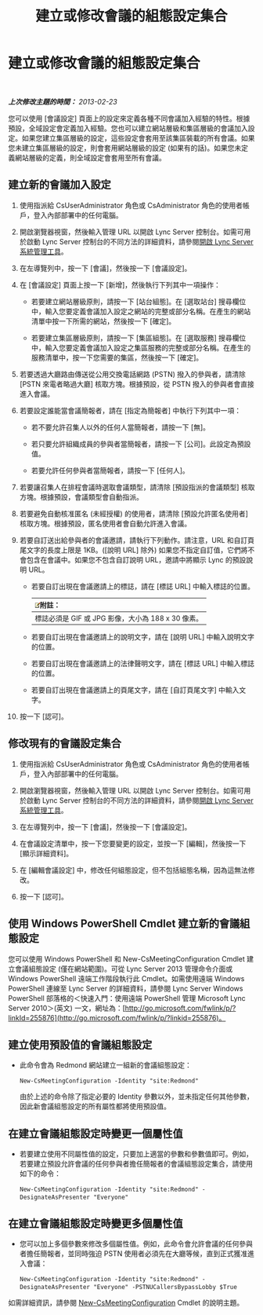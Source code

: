 ﻿---
title: 建立或修改會議的組態設定集合
TOCTitle: 建立或修改會議的組態設定集合
ms:assetid: ce6773c1-a0d5-4405-8e32-33a6f3a46a1a
ms:mtpsurl: https://technet.microsoft.com/zh-tw/library/JJ721889(v=OCS.15)
ms:contentKeyID: 49890318
ms.date: 08/24/2015
mtps_version: v=OCS.15
ms.translationtype: HT
---

# 建立或修改會議的組態設定集合

 

_**上次修改主題的時間：** 2013-02-23_

您可以使用 \[會議設定\] 頁面上的設定來定義各種不同會議加入經驗的特性。根據預設，全域設定會定義加入經驗。您也可以建立網站層級和集區層級的會議加入設定。如果您建立集區層級的設定，這些設定會套用至該集區裝載的所有會議。如果您未建立集區層級的設定，則會套用網站層級的設定 (如果有的話)。如果您未定義網站層級的定義，則全域設定會套用至所有會議。

## 建立新的會議加入設定

1.  使用指派給 CsUserAdministrator 角色或 CsAdministrator 角色的使用者帳戶，登入內部部署中的任何電腦。

2.  開啟瀏覽器視窗，然後輸入管理 URL 以開啟 Lync Server 控制台。如需可用於啟動 Lync Server 控制台的不同方法的詳細資料，請參閱[開啟 Lync Server 系統管理工具](lync-server-2013-open-lync-server-administrative-tools.md)。

3.  在左導覽列中，按一下 \[會議\]，然後按一下 \[會議設定\]。

4.  在 \[會議設定\] 頁面上按一下 \[新增\]，然後執行下列其中一項操作：
    
      - 若要建立網站層級原則，請按一下 \[站台組態\]。在 \[選取站台\] 搜尋欄位中，輸入您要定義會議加入設定之網站的完整或部分名稱。在產生的網站清單中按一下所需的網站，然後按一下 \[確定\]。
    
      - 若要建立集區層級原則，請按一下 \[集區組態\]。在 \[選取服務\] 搜尋欄位中，輸入您要定義會議加入設定之集區服務的完整或部分名稱。在產生的服務清單中，按一下您需要的集區，然後按一下 \[確定\]。

5.  若要透過大廳路由傳送從公用交換電話網路 (PSTN) 撥入的參與者，請清除 \[PSTN 來電者略過大廳\] 核取方塊。根據預設，從 PSTN 撥入的參與者會直接進入會議。

6.  若要設定誰能當會議簡報者，請在 \[指定為簡報者\] 中執行下列其中一項：
    
      - 若不要允許召集人以外的任何人當簡報者，請按一下 \[無\]。
    
      - 若只要允許組織成員的參與者當簡報者，請按一下 \[公司\]。此設定為預設值。
    
      - 若要允許任何參與者當簡報者，請按一下 \[任何人\]。

7.  若要讓召集人在排程會議時選取會議類型，請清除 \[預設指派的會議類型\] 核取方塊。根據預設，會議類型會自動指派。

8.  若要避免自動核准匿名 (未經授權) 的使用者，請清除 \[預設允許匿名使用者\] 核取方塊。根據預設，匿名使用者會自動允許進入會議。

9.  若要自訂送出給參與者的會議邀請，請執行下列動作。請注意，URL 和自訂頁尾文字的長度上限是 1KB。(\[說明 URL\] 除外) 如果您不指定自訂值，它們將不會包含在會議中。如果您不包含自訂說明 URL，邀請中將顯示 Lync 的預設說明 URL。
    
      - 若要自訂出現在會議邀請上的標誌，請在 \[標誌 URL\] 中輸入標誌的位置。
        
        <table>
        <thead>
        <tr class="header">
        <th><img src="images/Gg398811.note(OCS.15).gif" title="note" alt="note" />附註：</th>
        </tr>
        </thead>
        <tbody>
        <tr class="odd">
        <td>標誌必須是 GIF 或 JPG 影像，大小為 188 x 30 像素。</td>
        </tr>
        </tbody>
        </table>
    
      - 若要自訂出現在會議邀請上的說明文字，請在 \[說明 URL\] 中輸入說明文字的位置。
    
      - 若要自訂出現在會議邀請上的法律聲明文字，請在 \[標誌 URL\] 中輸入標誌的位置。
    
      - 若要自訂出現在會議邀請上的頁尾文字，請在 \[自訂頁尾文字\] 中輸入文字。

10. 按一下 \[認可\]。

## 修改現有的會議設定集合

1.  使用指派給 CsUserAdministrator 角色或 CsAdministrator 角色的使用者帳戶，登入內部部署中的任何電腦。

2.  開啟瀏覽器視窗，然後輸入管理 URL 以開啟 Lync Server 控制台。如需可用於啟動 Lync Server 控制台的不同方法的詳細資料，請參閱[開啟 Lync Server 系統管理工具](lync-server-2013-open-lync-server-administrative-tools.md)。

3.  在左導覽列中，按一下 \[會議\]，然後按一下 \[會議設定\]。

4.  在會議設定清單中，按一下您要變更的設定，並按一下 \[編輯\]，然後按一下 \[顯示詳細資料\]。

5.  在 \[編輯會議設定\] 中，修改任何組態設定，但不包括組態名稱，因為這無法修改。

6.  按一下 \[認可\]。

## 使用 Windows PowerShell Cmdlet 建立新的會議組態設定

您可以使用 Windows PowerShell 和 New-CsMeetingConfiguration Cmdlet 建立會議組態設定 (僅在網站範圍)。可從 Lync Server 2013 管理命令介面或 Windows PowerShell 遠端工作階段執行此 Cmdlet。如需使用遠端 Windows PowerShell 連線至 Lync Server 的詳細資料，請參閱 Lync Server Windows PowerShell 部落格的＜快速入門：使用遠端 PowerShell 管理 Microsoft Lync Server 2010＞(英文) 一文，網址為：[http://go.microsoft.com/fwlink/p/?linkId=255876](http://go.microsoft.com/fwlink/p/?linkid=255876)。

## 建立使用預設值的會議組態設定

  - 此命令會為 Redmond 網站建立一組新的會議組態設定：
    
        New-CsMeetingConfiguration -Identity "site:Redmond"
    
    由於上述的命令除了指定必要的 Identity 參數以外，並未指定任何其他參數，因此新會議組態設定的所有屬性都將使用預設值。

## 在建立會議組態設定時變更一個屬性值

  - 若要建立使用不同屬性值的設定，只要加上適當的參數和參數值即可。例如，若要建立預設允許會議的任何參與者擔任簡報者的會議組態設定集合，請使用如下的命令：
    
        New-CsMeetingConfiguration -Identity "site:Redmond" -DesignateAsPresenter "Everyone"

## 在建立會議組態設定時變更多個屬性值

  - 您可以加上多個參數來修改多個屬性值。例如，此命令會允許會議的任何參與者擔任簡報者，並同時強迫 PSTN 使用者必須先在大廳等候，直到正式獲准進入會議：
    
        New-CsMeetingConfiguration -Identity "site:Redmond" -DesignateAsPresenter "Everyone" -PSTNUCallersBypassLobby $True

如需詳細資訊，請參閱 [New-CsMeetingConfiguration](new-csmeetingconfiguration.md) Cmdlet 的說明主題。

